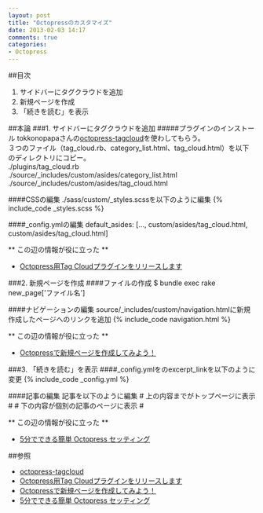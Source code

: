 ```yaml
---
layout: post
title: "Octopressのカスタマイズ"
date: 2013-02-03 14:17
comments: true
categories:
- Octopress
---
```


##目次
1. サイドバーにタグクラウドを追加
2. 新規ページを作成
3. 「続きを読む」を表示

<!-- more -->

##本論
###1. サイドバーにタグクラウドを追加
#####プラグインのインストール
tokkonopapaさんの[octopress-tagcloud][1]を使わしてもらう。<br />
３つのファイル（tag_cloud.rb、category_list.html、tag_cloud.html）を以下のディレクトリにコピー。<br />
./plugins/tag_cloud.rb<br />
./source/_includes/custom/asides/category_list.html<br />
./source/_includes/custom/asides/tag_cloud.html

####CSSの編集
./sass/custom/_styles.scssを以下のように編集
{% include_code _styles.scss %}

####_config.ymlの編集
	default_asides: [..., custom/asides/tag_cloud.html, custom/asides/tag_cloud.html]

** この辺の情報が役に立った **  <br />
- [Octopress用Tag Cloudプラグインをリリースします][2]

###2. 新規ページを作成
####ファイルの作成
	$ bundle exec rake new_page['ファイル名']

####ナビゲーションの編集
source/_includes/custom/navigation.htmlに新規作成したページへのリンクを追加
{% include_code navigation.html %}

** この辺の情報が役に立った **  <br />
- [Octopressで新規ページを作成してみよう！][3]

###3. 「続きを読む」を表示
####_config.ymlをのexcerpt_linkを以下のように変更
{% include_code _config.yml %}

####記事の編集
記事を以下のように編集
	# 上の内容までがトップページに表示 #
	<!-- more -->
	# 下の内容が個別の記事のページに表示 #

** この辺の情報が役に立った **  <br />
- [5分でできる簡単 Octopress セッティング][4]

##参照
- [octopress-tagcloud][1]
- [Octopress用Tag Cloudプラグインをリリースします][2]
- [Octopressで新規ページを作成してみよう！][3]
- [5分でできる簡単 Octopress セッティング][4]


<!-- 参照 -->
[1]: https://github.com/tokkonopapa/octopress-tagcloud "octopress-tagcloud"
[2]: http://tokkonopapa.github.com/blog/2012/01/04/octopress-plugin-for-categories-cloud/ "Octopress用Tag Cloudプラグインをリリースします"
[3]: http://qiita.com/items/4b9b6efd9d52d904986c "Octopressで新規ページを作成してみよう！"
[4]: http://morizyun.github.com/blog/octopress-hatena-disqus-new-tab/ "5分でできる簡単 Octopress セッティング"